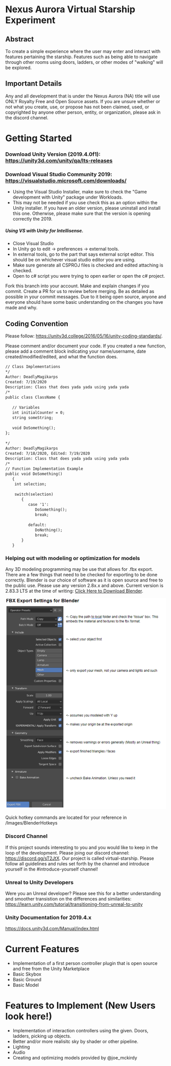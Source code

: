 # Nexus Aurora Virtual Starship Experiment
## Abstract
To create a simple experience where the user may enter and interact with features pertaining the starship. Features such as being able to navigate through other rooms using doors, ladders, or other modes of "walking" will be explored. 

## Important Details
Any and all development that is under the Nexus Aurora (NA) title will use ONLY Royalty Free and Open Source assets. If you are unsure whether or not what you create, use, or propose has not been claimed, used, or copyrighted by anyone other person, entity, or organization, please ask in the discord channel.

# Getting Started
### Download Unity Version (2019.4.0f1): https://unity3d.com/unity/qa/lts-releases
### Download Visual Studio Community 2019: https://visualstudio.microsoft.com/downloads/
- Using the Visual Studio Installer, make sure to check the "Game development with Unity" package under Workloads.
- This may not be needed if you use check this as an option within the Unity installer. If you have an older version, please uninstall and install this one. Otherwise, please make sure that the version is opening correctly the 2019. 

##### Using VS with Unity for Intellisense. 
- Close Visual Studio 
- In Unity go to edit -> preferences -> external tools.
- In external tools, go to the part that says external script editor. This should be on whichever visual studio editor you are using.
- Make sure generate all CSPROJ files is checked and edited attaching is checked.
- Open to c# script you were trying to open earlier or open the c# project. 

Fork this branch into your account. Make and explain changes if you commit. Create a PR for us to review before merging. Be as detailed as possible in your commit messages. Due to it being open source, anyone and everyone should have some basic understanding on the changes you have made and why.

## Coding Convention
Please follow: https://unity3d.college/2016/05/16/unity-coding-standards/.

Please comment and/or document your code. If you created a new function, please add a comment block indicating your name/username, date created/modified/edited, and what the function does.
```
// Class Implementations
*/
Author: DeadlyMagikarps
Created: 7/19/2020
Description: Class that does yada yada using yada yada
/*
public class ClassName {

   // Variables
   int initialCounter = 0;
   string someString;
   
   void DoSomething();
};

*/
Author: DeadlyMagikarps
Created: 7/18/2020, Edited: 7/19/2020
Description: Class that does yada yada using yada yada
/*
// Function Implementation Example
public void DoSomething()
   {
    int selection; 
    
    switch(selection)
       {
          case '1':
             DoSomething();
             break;
             
          default:
             DoNothing();
             break;
       }
   }
```

### Helping out with modeling or optimization for models
Any 3D modeling programming may be use that allows for .fbx export. There are a few things that need to be checked for exporting to be done correctly. Blender is our choice of software as it is open source and free to the public use. Please use any version 2.8x.x and above. Current version is 2.83.3 LTS at the time of writing: [Click Here to Download Blender](https://blender.org).

![Blender Export Settings 2.8x.x](/Images/BlenderSettings.png)

Quick hotkey commands are located for your reference in /Images/BlenderHotkeys


### Discord Channel
If this project sounds interesting to you and you would like to keep in the loop of the development. Please joing our discord channel: https://discord.gg/sT2JtX. Our project is called virtual-starship. Please follow all guidelines and rules set forth by the channel and introduce yourself in the #introduce-yourself channel! 

### Unreal to Unity Developers
Were you an Unreal developer? Please see this for a better understanding and smoother transistion on the differences and similarities: https://learn.unity.com/tutorial/transitioning-from-unreal-to-unity

### Unity Documentation for 2019.4.x
https://docs.unity3d.com/Manual/index.html

# Current Features
- Implementation of a first person controller plugin that is open source and free from the Unity Marketplace
- Basic Skybox
- Basic Ground
- Basic Model

# Features to Implement (New Users look here!)
- Implementation of interaction controllers using the given. Doors, ladders, picking up objects. 
- Better and/or more realisitc sky by shader or other pipeline.
- Lighting
- Audio
- Creating and optimizing models provided by @joe_mckirdy
